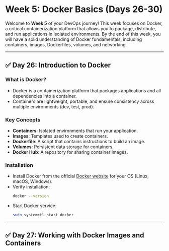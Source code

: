 # Week 5: Docker Basics (Days 26-30)

Welcome to **Week 5** of your DevOps journey! This week focuses on Docker, a critical containerization platform that allows you to package, distribute, and run applications in isolated environments. By the end of this week, you will have a solid understanding of Docker fundamentals, including containers, images, Dockerfiles, volumes, and networking.

---

## ✅ **Day 26: Introduction to Docker**

### What is Docker?
- Docker is a containerization platform that packages applications and all dependencies into a container.
- Containers are lightweight, portable, and ensure consistency across multiple environments (dev, test, prod).

### Key Concepts
- **Containers**: Isolated environments that run your application.
- **Images**: Templates used to create containers.
- **Dockerfile**: A script that contains instructions to build an image.
- **Volumes**: Persistent data storage for containers.
- **Docker Hub**: A repository for sharing container images.

### Installation
- Install Docker from the official [Docker website](https://docs.docker.com/get-docker/) for your OS (Linux, macOS, Windows).
- Verify installation:
  ```bash
  docker --version
  ```
- Start Docker service:
  ```bash
  sudo systemctl start docker
  ```

---

## ✅ **Day 27: Working with Docker Images and Containers**

